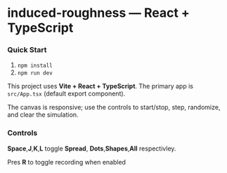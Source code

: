 # induced-roughness — React + TypeScript

### Quick Start

1. `npm install`  
2. `npm run dev`

This project uses **Vite + React + TypeScript**. The primary app is `src/App.tsx` (default export component).  

The canvas is responsive; use the controls to start/stop, step, randomize, and clear the simulation.

### Controls

**Space**,**J**,**K**,**L** toggle **Spread**, **Dots**,**Shapes**,**All** respectivley.

Pres **R** to toggle recording when enabled
